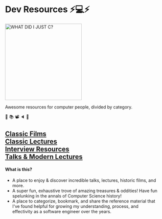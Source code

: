 # Dev Resources ⚡️💻⚡️
<img src="https://i.imgur.com/rEB0YIz.gif" title="WHAT DID I JUST C?" height="250px" />

Awesome resources for computer people, divided by category. 

🔗 📚 📽 🔈 🔗

## [Classic Films](./classic-films.md)<br/>[Classic Lectures](classic-lectures.md)<br/>[Interview Resources](./interviews.md)<br/>[Talks & Modern Lectures](./talks-&-modern-lectures.md)

#### What is this?
* A place to enjoy & discover incredible talks, lectures, historic films, and more.
* A super fun, exhaustive trove of amazing treasures & oddities! Have fun spelunking in the annals of Computer Science history!
* A place to categorize, bookmark, and share the reference material that I've found helpful for growing my understanding, process, and effectivity as a software engineer over the years.
